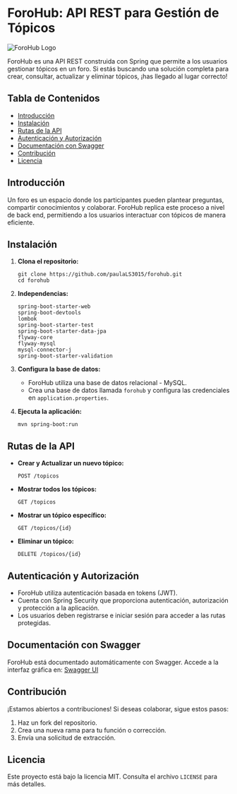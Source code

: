 # ForoHub: API REST para Gestión de Tópicos

![ForoHub Logo](fBadge-Spring.png)

ForoHub es una API REST construida con Spring que permite a los usuarios gestionar tópicos en un foro. Si estás buscando una solución completa para crear, consultar, actualizar y eliminar tópicos, ¡has llegado al lugar correcto!

## Tabla de Contenidos

- [Introducción](#introducción)
- [Instalación](#instalación)
- [Rutas de la API](#rutas-de-la-api)
- [Autenticación y Autorización](#autenticación-y-autorización)
- [Documentación con Swagger](#documentación-con-swagger)
- [Contribución](#contribución)
- [Licencia](#licencia)

## Introducción

Un foro es un espacio donde los participantes pueden plantear preguntas, compartir conocimientos y colaborar. ForoHub replica este proceso a nivel de back end, permitiendo a los usuarios interactuar con tópicos de manera eficiente.

## Instalación

1. **Clona el repositorio:**
   ```
   git clone https://github.com/paulaLS3015/forohub.git
   cd forohub
   ```

2. **Independencias:**
   ```
   spring-boot-starter-web
   spring-boot-devtools
   lombok
   spring-boot-starter-test
   spring-boot-starter-data-jpa
   flyway-core
   flyway-mysql
   mysql-connector-j
   spring-boot-starter-validation
   ```

3. **Configura la base de datos:**
   - ForoHub utiliza una base de datos relacional - MySQL.
   - Crea una base de datos llamada `forohub` y configura las credenciales en `application.properties`.

4. **Ejecuta la aplicación:**
   ```
   mvn spring-boot:run
   ```

## Rutas de la API

- **Crear y Actualizar un nuevo tópico:**
  ```
  POST /topicos
  ```

- **Mostrar todos los tópicos:**
  ```
  GET /topicos
  ```

- **Mostrar un tópico específico:**
  ```
  GET /topicos/{id}
  ```

- **Eliminar un tópico:**
  ```
  DELETE /topicos/{id}
  ```

## Autenticación y Autorización

- ForoHub utiliza autenticación basada en tokens (JWT).
- Cuenta con Spring Security que proporciona autenticación, autorización y protección a la aplicación.
- Los usuarios deben registrarse e iniciar sesión para acceder a las rutas protegidas.

## Documentación con Swagger

ForoHub está documentado automáticamente con Swagger. Accede a la interfaz gráfica en:
[Swagger UI](http://localhost:8080/swagger-ui.html)

## Contribución

¡Estamos abiertos a contribuciones! Si deseas colaborar, sigue estos pasos:
1. Haz un fork del repositorio.
2. Crea una nueva rama para tu función o corrección.
3. Envía una solicitud de extracción.

## Licencia

Este proyecto está bajo la licencia MIT. Consulta el archivo `LICENSE` para más detalles.
